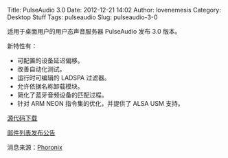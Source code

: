 Title: PulseAudio 3.0
Date: 2012-12-21 14:02
Author: lovenemesis
Category: Desktop Stuff
Tags: pulseaudio
Slug: pulseaudio-3-0

适用于桌面用户的用户态声音服务器 PulseAudio 发布 3.0 版本。

新特性有：

-   可配置的设备延迟偏移。
-   改善自动化测试。
-   运行时可编辑的 LADSPA 过滤器。
-   允许依据名称卸载模块。
-   简化了蓝牙音频设备的匹配过程。
-   针对 ARM NEON 指令集的优化，并提供了 ALSA USM 支持。

[源代码下载](http://freedesktop.org/software/pulseaudio/releases/pulseaudio-3.0.tar.xz)

[邮件列表发布公告](http://lists.freedesktop.org/archives/pulseaudio-discuss/2012-December/015692.html)

消息来源：[Phoronix](http://www.phoronix.com/scan.php?page=news_item&px=MTI1NjE)
